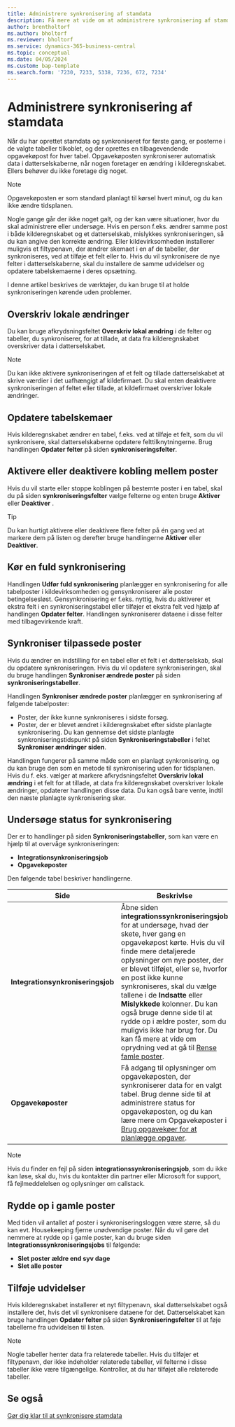 ```yaml
---
title: Administrere synkronisering af stamdata
description: Få mere at vide om at administrere synkronisering af stamdata
author: brentholtorf
ms.author: bholtorf
ms.reviewer: bholtorf
ms.service: dynamics-365-business-central
ms.topic: conceptual
ms.date: 04/05/2024
ms.custom: bap-template
ms.search.form: '7230, 7233, 5338, 7236, 672, 7234'
---
```

# Administrere synkronisering af stamdata

Når du har oprettet stamdata og synkroniseret for første gang, er posterne i de valgte tabeller tilkoblet, og der oprettes en tilbagevendende opgavekøpost for hver tabel. Opgavekøposten synkroniserer automatisk data i datterselskaberne, når nogen foretager en ændring i kilderegnskabet. Ellers behøver du ikke foretage dig noget.

> [!NOTE]
> Opgavekøposten er som standard planlagt til kørsel hvert minut, og du kan ikke ændre tidsplanen.

Nogle gange går der ikke noget galt, og der kan være situationer, hvor du skal administrere eller undersøge. Hvis en person f.eks. ændrer samme post i både kilderegnskabet og et datterselskab, mislykkes synkroniseringen, så du kan angive den korrekte ændring. Eller kildevirksomheden installerer muligvis et filtypenavn, der ændrer skemaet i en af de tabeller, der synkroniseres, ved at tilføje et felt eller to. Hvis du vil synkronisere de nye felter i datterselskaberne, skal du installere de samme udvidelser og opdatere tabelskemaerne i deres opsætning.

I denne artikel beskrives de værktøjer, du kan bruge til at holde synkroniseringen kørende uden problemer.

## Overskriv lokale ændringer

Du kan bruge afkrydsningsfeltet **Overskriv lokal ændring** i de felter og tabeller, du synkroniserer, for at tillade, at data fra kilderegnskabet overskriver data i datterselskabet.

> [!NOTE]
> Du kan ikke aktivere synkroniseringen af et felt og tillade datterselskabet at skrive værdier i det uafhængigt af kildefirmaet. Du skal enten deaktivere synkroniseringen af feltet eller tillade, at kildefirmaet overskriver lokale ændringer.

## Opdatere tabelskemaer

Hvis kilderegnskabet ændrer en tabel, f.eks. ved at tilføje et felt, som du vil synkronisere, skal datterselskaberne opdatere felttilknytningerne. Brug handlingen **Opdater felter** på siden **synkroniseringsfelter**.

## Aktivere eller deaktivere kobling mellem poster

Hvis du vil starte eller stoppe koblingen på bestemte poster i en tabel, skal du på siden **synkroniseringsfelter** vælge felterne og enten bruge **Aktiver** eller **Deaktiver** .

> [!TIP]
> Du kan hurtigt aktivere eller deaktivere flere felter på én gang ved at markere dem på listen og derefter bruge handlingerne **Aktiver** eller **Deaktiver**.

## Kør en fuld synkronisering

Handlingen **Udfør fuld synkronisering** planlægger en synkronisering for alle tabelposter i kildevirksomheden og gensynkroniserer alle poster betingelsesløst. Gensynkronisering er f.eks. nyttig, hvis du aktiverer et ekstra felt i en synkroniseringstabel eller tilføjer et ekstra felt ved hjælp af handlingen **Opdater felter**. Handlingen synkroniserer dataene i disse felter med tilbagevirkende kraft.

## Synkroniser tilpassede poster

Hvis du ændrer en indstilling for en tabel eller et felt i et datterselskab, skal du opdatere synkroniseringen. Hvis du vil opdatere synkroniseringen, skal du bruge handlingen **Synkroniser ændrede poster** på siden **synkroniseringstabeller**.

Handlingen **Synkroniser ændrede poster** planlægger en synkronisering af følgende tabelposter:

* Poster, der ikke kunne synkroniseres i sidste forsøg.
* Poster, der er blevet ændret i kilderegnskabet efter sidste planlagte synkronisering. Du kan gennemse det sidste planlagte synkroniseringstidspunkt på siden **Synkroniseringstabeller** i feltet **Synkroniser ændringer siden**.

Handlingen fungerer på samme måde som en planlagt synkronisering, og du kan bruge den som en metode til synkronisering uden for tidsplanen. Hvis du f. eks. vælger at markere afkrydsningsfeltet **Overskriv lokal ændring** i et felt for at tillade, at data fra kilderegnskabet overskriver lokale ændringer, opdaterer handlingen disse data. Du kan også bare vente, indtil den næste planlagte synkronisering sker.

## Undersøge status for synkronisering

Der er to handlinger på siden **Synkroniseringstabeller**, som kan være en hjælp til at overvåge synkroniseringen:

* **Integrationsynkroniseringsjob**
* **Opgavekøposter**

Den følgende tabel beskriver handlingerne.

|Side  |Beskrivlse  |
|---------|---------|
|**Integrationsynkroniseringsjob**     | Åbne siden **integrationssynkroniseringsjob** for at undersøge, hvad der skete, hver gang en opgavekøpost kørte. Hvis du vil finde mere detaljerede oplysninger om nye poster, der er blevet tilføjet, eller se, hvorfor en post ikke kunne synkroniseres, skal du vælge tallene i de **Indsatte** eller **Mislykkede** kolonner. Du kan også bruge denne side til at rydde op i ældre poster, som du muligvis ikke har brug for. Du kan få mere at vide om oprydning ved at gå til [Rense famle poster](#clean-up-old-entries).        |
|**Opgavekøposter**     | Få adgang til oplysninger om opgavekøposten, der synkroniserer data for en valgt tabel. Brug denne side til at administrere status for opgavekøposten, og du kan lære mere om Opgavekøposter i [Brug opgavekøer for at planlægge opgaver](admin-job-queues-schedule-tasks.md).     |

> [!NOTE]
> Hvis du finder en fejl på siden **integrationssynkroniseringsjob**, som du ikke kan løse, skal du, hvis du kontakter din partner eller Microsoft for support, få fejlmeddelelsen og oplysninger om callstack.

## Rydde op i gamle poster

Med tiden vil antallet af poster i synkroniseringsloggen være større, så du kan evt. Housekeeping fjerne unødvendige poster. Når du vil gøre det nemmere at rydde op i gamle poster, kan du bruge siden **Integrationssynkroniseringsjobs** til følgende:

* **Slet poster ældre end syv dage**
* **Slet alle poster**

## Tilføje udvidelser

Hvis kilderegnskabet installerer et nyt filtypenavn, skal datterselskabet også installere det, hvis det vil synkronisere dataene for det. Datterselskabet kan bruge handlingen **Opdater felter** på siden **Synkroniseringsfelter** til at føje tabellerne fra udvidelsen til listen.

> [!NOTE]
> Nogle tabeller henter data fra relaterede tabeller. Hvis du tilføjer et filtypenavn, der ikke indeholder relaterede tabeller, vil felterne i disse tabeller ikke være tilgængelige. Kontroller, at du har tilføjet alle relaterede tabeller.

<!--
## Recreate a deleted job queue entry

If the recurring job queue entry is deleted for a table, you can quickly recreate it. On the **Synchronization Tables** page, choose the **Use Default Synchronization Setup** action.
-->

## Se også

[Gør dig klar til at synkronisere stamdata](admin-set-up-data-sync.md)
